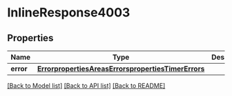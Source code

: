 # InlineResponse4003

## Properties
Name | Type | Description | Notes
------------ | ------------- | ------------- | -------------
**error** | [**ErrorpropertiesAreasErrorspropertiesTimerErrors**](ErrorpropertiesAreasErrorspropertiesTimerErrors.md) |  | [optional] 

[[Back to Model list]](../README.md#documentation-for-models) [[Back to API list]](../README.md#documentation-for-api-endpoints) [[Back to README]](../README.md)

